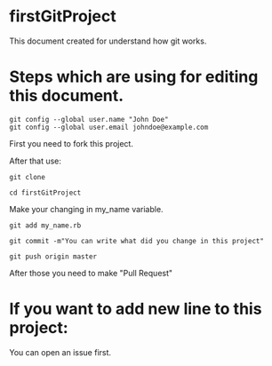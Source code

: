 # firstGitProject

This document created for understand how git works.

# Steps which are using for editing this document.

```shell
git config --global user.name "John Doe"
git config --global user.email johndoe@example.com
```

First you need to fork this project.


After that use:
```shell
git clone
```


```shell
cd firstGitProject
```

Make your changing in my_name variable.


```shell
git add my_name.rb
```


```shell
git commit -m"You can write what did you change in this project"
```

```shell
git push origin master
```

After those you need to make "Pull Request"

# If you want to add new line to this project:

You can open an issue first.
